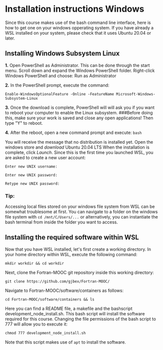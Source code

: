 # Installation instructions Windows

Since this course makes use of the bash command line interface, here is how to get one on your windows opperating system.
If you have already a WSL installed on your system, please check that it uses Ubuntu 20.04 or later.

## Installing Windows Subsystem Linux

**1.** 
Open PowerShell as Administrator. This can be done through the start menu. 
Scroll down and expand the Windows PowerShell folder. 
Right-click Windows PowerShell and choose: Run as Administrator 

**2.** 
In the PowerShell prompt, execute the command:
 
`Enable-WindowsOptionalFeature -Online -FeatureName Microsoft-Windows-Subsystem-Linux`

**3.**
Once the download is complete, PowerShell will will ask you if you want to reboot your computer to enable the Linux subsystem.
###Before doing this, make sure your work is saved and close any open applications!
Then type "Y" to reboot.

**4.**
After the reboot, open a new command prompt and execute:
`bash`

You will receive the message that no distribution is installed yet. 
Open the windows store and *download* Ubuntu 20.04 LTS
When the installation is complete, click *Launch*.
Since this is the first time you launched WSL, you are asked to create a new user account:

`Enter new UNIX username:`

`Enter new UNIX password:`

`Retype new UNIX password:`

### Tip:
Accessing local files stored on your windows file system from WSL can be somewhat troublesome at first.
You can navigate to a folder on the windows file system with 
`cd /mnt/C/Users/...`
or alternatively, you can instantiate the bash terminal from inside the folder you want to access.

## Installing the required software within WSL

Now that you have WSL installed, let's first create a working directory.
In your home directory within WSL, execute the following command:

`mkdir workdir && cd workdir`

Next, clone the Fortran-MOOC git repository inside this working directory:

`git clone https://github.com/gjbex/Fortran-MOOC/`

Navigate to Fortran-MOOC/software/containers as follows:

`cd Fortran-MOOC/software/containers && ls` 

Here you can find a README file, a makefile and the bashscript development_node_install.sh.
This bash script will install the software required for this course. Changing the file permissions 
of the bash script to 777 will allow you to execute it:

`chmod 777 development_node_install.sh`

Note that this script makes use of `apt` to install the software.
